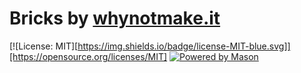 # Bricks by [whynotmake.it](https://whynotmake.it)

[![License: MIT][https://img.shields.io/badge/license-MIT-blue.svg]][https://opensource.org/licenses/MIT]
[![Powered by Mason](https://img.shields.io/endpoint?url=https%3A%2F%2Ftinyurl.com%2Fmason-badge)](https://github.com/felangel/mason)

